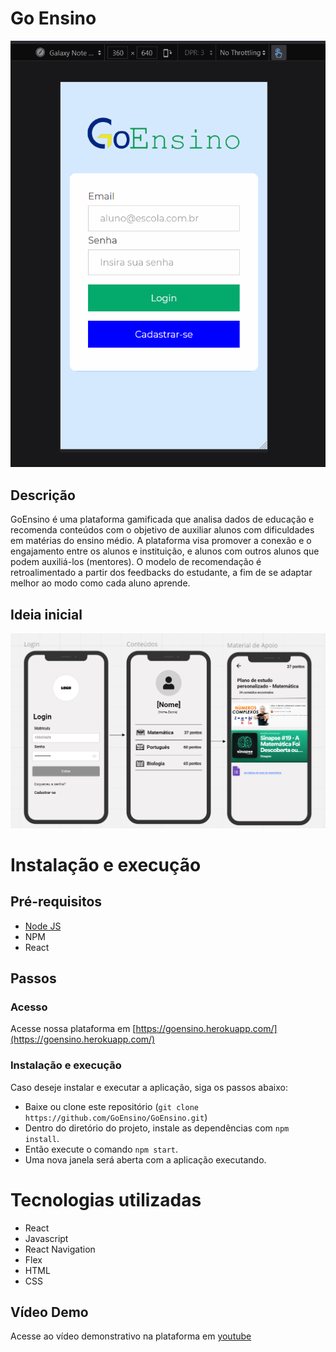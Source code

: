 # Go Ensino

[![](readme.assets/app.gif)](https://goensino.herokuapp.com/)
## Descrição
GoEnsino é uma plataforma gamificada que analisa dados de educação e recomenda conteúdos com o objetivo de auxiliar alunos com dificuldades em matérias do ensino médio. A plataforma visa promover a conexão e o engajamento entre os alunos e instituição, e alunos com outros alunos que podem auxiliá-los (mentores). O modelo de recomendação é retroalimentado a partir dos feedbacks do estudante, a fim de se adaptar melhor ao modo como cada aluno aprende.

## Ideia inicial
![](readme.assets/ux.png)

# Instalação e execução
## Pré-requisitos
- [Node JS](https://nodejs.org/en/download/)
- NPM
- React

## Passos
### Acesso
Acesse nossa plataforma em [https://goensino.herokuapp.com/](https://goensino.herokuapp.com/)

### Instalação e execução
Caso deseje instalar e executar a aplicação, siga os passos abaixo:
- Baixe ou clone este repositório (`git clone https://github.com/GoEnsino/GoEnsino.git`)
- Dentro do diretório do projeto, instale as dependências com `npm install`.
- Então execute o comando `npm start`.
- Uma nova janela será aberta com a aplicação executando.

# Tecnologias utilizadas
- React
- Javascript
- React Navigation
- Flex
- HTML
- CSS

## Vídeo Demo
Acesse ao vídeo demonstrativo na plataforma em [youtube](https://www.youtube.com/watch?v=OtQsYgysdvg/)
